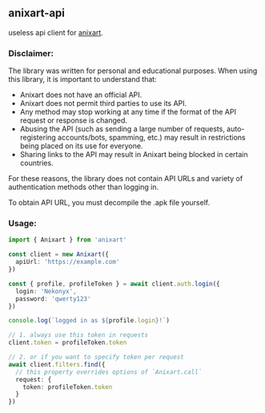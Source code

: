 ## anixart-api

useless api client for [anixart](https://anixart.tv).

### Disclaimer:

The library was written for personal and educational purposes. When using this library, it is important to understand that:

- Anixart does not have an official API.
- Anixart does not permit third parties to use its API.
- Any method may stop working at any time if the format of the API request or response is changed.
- Abusing the API (such as sending a large number of requests, auto-registering accounts/bots, spamming, etc.) may result in restrictions being placed on its use for everyone.
- Sharing links to the API may result in Anixart being blocked in certain countries.

For these reasons, the library does not contain API URLs and variety of authentication methods other than logging in.

To obtain API URL, you must decompile the .apk file yourself.

### Usage:

```ts
import { Anixart } from 'anixart'

const client = new Anixart({
  apiUrl: 'https://example.com'
})

const { profile, profileToken } = await client.auth.login({
  login: 'Nekonyx',
  password: 'qwerty123'
})

console.log(`logged in as ${profile.login}!`)

// 1. always use this token in requests
client.token = profileToken.token

// 2. or if you want to specify token per request
await client.filters.find({
  // this property overrides options of `Anixart.call`
  request: {
    token: profileToken.token
  }
})
```
